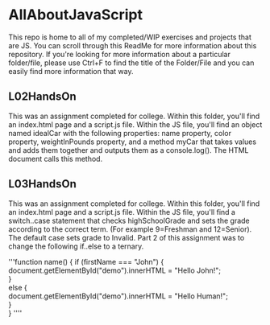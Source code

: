 # AllAboutJavaScript
This repo is home to all of my completed/WIP exercises and projects that are JS. You can scroll through this ReadMe for more information about this repository. If you're looking for more information about a particular folder/file, please use Ctrl+F to find the title of the Folder/File and you can easily find more information that way.

## L02HandsOn
This was an assignment completed for college. Within this folder, you'll find an index.html page and a script.js file. Within the JS file, you'll find an object named idealCar with the following properties: name property, color property, weightInPounds property, and a method myCar that takes values and adds them together and outputs them as a console.log(). The HTML document calls this method.

## L03HandsOn
This was an assignment completed for college. Within this folder, you'll find an index.html page and a script.js file. Within the JS file, you'll find a switch..case statement that checks highSchoolGrade and sets the grade according to the correct term. (For example 9=Freshman and 12=Senior). The default case sets grade to Invalid. Part 2 of this assignment was to change the following if..else to a ternary.

'''function name() {
     if (firstName === "John") {  
       document.getElementById("demo").innerHTML = "Hello John!";  
     }  
     else {  
       document.getElementById("demo").innerHTML = "Hello Human!";  
     }  
}  ''''

